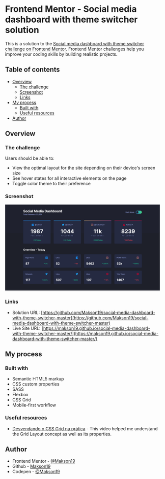# Frontend Mentor - Social media dashboard with theme switcher solution

This is a solution to the [Social media dashboard with theme switcher challenge on Frontend Mentor](https://www.frontendmentor.io/challenges/social-media-dashboard-with-theme-switcher-6oY8ozp_H). Frontend Mentor challenges help you improve your coding skills by building realistic projects. 

## Table of contents

- [Overview](#overview)
  - [The challenge](#the-challenge)
  - [Screenshot](#screenshot)
  - [Links](#links)
- [My process](#my-process)
  - [Built with](#built-with)
  - [Useful resources](#useful-resources)
- [Author](#author)

## Overview

### The challenge

Users should be able to:

- View the optimal layout for the site depending on their device's screen size
- See hover states for all interactive elements on the page
- Toggle color theme to their preference

### Screenshot

![](./screenshot.png)

### Links

- Solution URL: [https://github.com/Makson19/social-media-dashboard-with-theme-switcher-master](https://github.com/Makson19/social-media-dashboard-with-theme-switcher-master)
- Live Site URL: [https://makson19.github.io/social-media-dashboard-with-theme-switcher-master/](https://makson19.github.io/social-media-dashboard-with-theme-switcher-master/)

## My process

### Built with

- Semantic HTML5 markup
- CSS custom properties
- SASS
- Flexbox
- CSS Grid
- Mobile-first workflow

### Useful resources

- [Desvendando o CSS Grid na prática](https://www.youtube.com/watch?v=HN1UjzRSdBk&t=1229s&ab_channel=Rocketseat) - This video helped me understand the Grid Layout concept as well as its properties.

## Author

- Frontend Mentor - [@Makson19](https://www.frontendmentor.io/profile/Makson19)
- Github - [Makson19](https://github.com/Makson19)
- Codepen - [@Makson19](https://codepen.io/Makson19)


